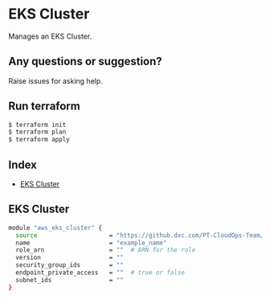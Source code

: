 # EKS Cluster

Manages an EKS Cluster.

## Any questions or suggestion?

Raise issues for asking help.

## Run terraform

```bash
$ terraform init
$ terraform plan
$ terraform apply
```

## Index

- [EKS Cluster](#eks_cluster)

## EKS Cluster <a name="eks_cluster"></a>
```bash
module "aws_eks_cluster" {
  source                    = "https://github.dxc.com/PT-CloudOps-Team/aws-tf-catalog/tree/main/terraform-aws-eks-cluster"
  name                      = "example_name"
  role_arn                  = ""  # ARN for the role
  version                   = ""  
  security_group_ids        = ""  
  endpoint_private_access   = ""  # true or false
  subnet_ids                = ""  
}
```
